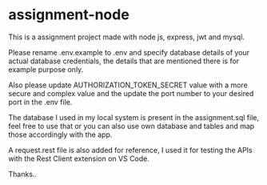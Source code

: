 # assignment-node
This is a assignment project made with node js, express, jwt and mysql.

Please rename .env.example to .env and specify database details of your actual database credentials, the details that are mentioned there is for example purpose only.

Also please update AUTHORIZATION_TOKEN_SECRET value with a more secure and complex value and the update the port number to your desired port in the .env file.

The database I used in my local system is present in the assignment.sql file, feel free to use that or you can also use own database and tables and map those accordingly with the app.

A request.rest file is also added for reference, I used it for testing the APIs with the Rest Client extension on VS Code.

Thanks..